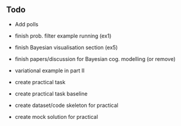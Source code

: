 ## Todo

* Add polls

 * finish prob. filter example running (ex1)
* finish Bayesian visualisation section (ex5)
* finish papers/discussion for Bayesian cog. modelling (or remove)

* variational example in part II

* create practical task
* create practical task baseline
* create dataset/code skeleton for practical
* create mock solution for practical